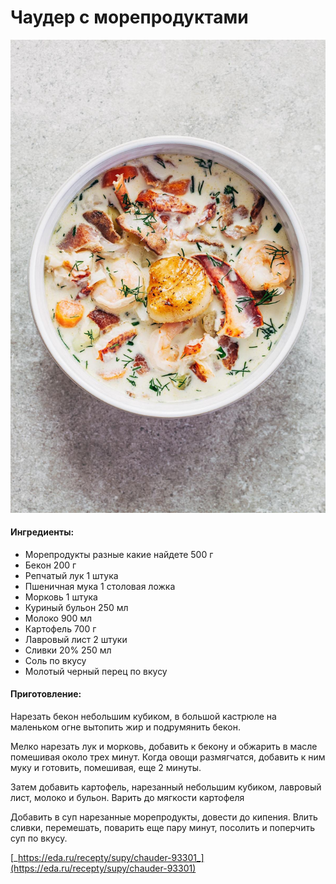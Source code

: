 ﻿---
image: ../pics/nova-scotia-seafood-chowder-21-1-.jpg
---
# Чаудер с морепродуктами

![](../pics/nova-scotia-seafood-chowder-21-1-.jpg)

#### Ингредиенты:

* Морепродукты разные какие найдете 500 г
* Бекон 200 г
* Репчатый лук 1 штука
* Пшеничная мука 1 столовая ложка
* Морковь 1 штука
* Куриный бульон 250 мл
* Молоко 900 мл
* Картофель 700 г
* Лавровый лист 2 штуки
* Сливки 20% 250 мл
* Соль по вкусу
* Молотый черный перец по вкусу

#### Приготовление:

Нарезать бекон небольшим кубиком, в большой кастрюле на маленьком огне вытопить жир и подрумянить бекон. 

Мелко нарезать лук и морковь, добавить к бекону и обжарить в масле помешивая около трех минут. Когда овощи размягчатся, добавить к ним муку и готовить, помешивая, еще 2 минуты. 

Затем добавить картофель, нарезанный небольшим кубиком, лавровый лист, молоко и бульон. Варить до мягкости картофеля

Добавить в суп нарезанные морепродукты, довести до кипения. Влить сливки, перемешать, поварить еще пару минут, посолить и поперчить суп по вкусу.

[_https://eda.ru/recepty/supy/chauder-93301_](https://eda.ru/recepty/supy/chauder-93301)

